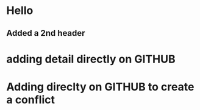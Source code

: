 # Hello
## Added a 2nd header
# adding detail directly on GITHUB

# Adding direclty on GITHUB to create a conflict
